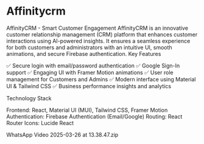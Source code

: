 # Affinitycrm
AffinityCRM - Smart Customer Engagement  AffinityCRM is an innovative customer relationship management (CRM) platform that enhances customer interactions using AI-powered insights. It ensures a seamless experience for both customers and administrators with an intuitive UI, smooth animations, and secure Firebase authentication.
Key Features

✅ Secure login with email/password authentication
✅ Google Sign-In support
✅ Engaging UI with Framer Motion animations
✅ User role management for Customers and Admins
✅ Modern interface using Material UI & Tailwind CSS
✅ Business performance insights and analytics

Technology Stack

Frontend: React, Material UI (MUI), Tailwind CSS, Framer Motion
Authentication: Firebase Authentication (Email/Google)
Routing: React Router
Icons: Lucide React

WhatsApp Video 2025-03-26 at 13.38.47.zip
